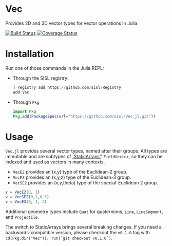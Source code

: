 # Vec

Provides 2D and 3D vector types for vector operations in Julia.

[![Build Status](https://github.com/sisl/Vec.jl/actions/workflows/CI.yml/badge.svg)](https://github.com/sisl/Vec.jl/actions/workflows/CI.yml)
[![Coverage Status](https://coveralls.io/repos/sisl/Vec.jl/badge.svg)](https://coveralls.io/r/sisl/Vec.jl)
# Installation

Run one of those commands in the Julia REPL:

- Through the SISL registry: 
  ```julia 
  ] registry add https://github.com/sisl/Registry
  add Vec
  ```

- Through `Pkg`
  ```julia
  import Pkg
  Pkg.add(PackageSpec(url="https://github.com/sisl/Vec.jl.git"))
  ```

# Usage

`Vec.jl` provides several vector types, named after their groups. All types are immutable and are subtypes of ['StaticArrays'](https://github.com/JuliaArrays/StaticArrays.jl)' `FieldVector`, so they can be indexed and used as vectors in many contexts.

* `VecE2` provides an (x,y) type of the Euclidean-2 group.
* `VecE3` provides an (x,y,z) type of the Euclidean-3 group.
* `VecSE2` provides an (x,y,theta) type of the special-Euclidean 2 group.

```julia
v = VecE2(0, 1)
v = VecSE2(0,1,0.5)
v = VecE3(0, 1, 2)
```

Additional geometry types include `Quat` for quaternions, `Line`, `LineSegment`, and `Projectile`.

The switch to StaticArrays brings several breaking changes. If you need a backwards-compatible version, please checkout the `v0.1.0` tag with ```cd(Pkg.dir("Vec")); run(`git checkout v0.1.0`)```.
